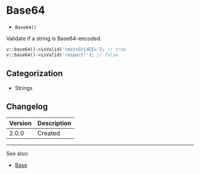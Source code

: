 # Base64

- `Base64()`

Validate if a string is Base64-encoded.

```php
v::base64()->isValid('cmVzcGVjdCE='); // true
v::base64()->isValid('respect!'); // false
```

## Categorization

- Strings

## Changelog

Version | Description
--------|-------------
  2.0.0 | Created

***
See also:

- [Base](Base.md)
